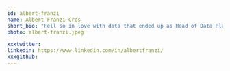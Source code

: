 ```yaml
---
id: albert-franzi
name: Albert Franzi Cros
short_bio: "Fell so in love with data that ended up as Head of Data Platform at Typeform.<br/><br/>I believe in a world where distributed organizations can work together to build common and reusable tools to empower their users and projects.<br/><br/>My main goal is to empower people, teams, and companies with the right data so we can make informed and data-driven decisions by having a clear understanding of each involved function and role.<br/><br/>In addition of having a secret plan to conquer the world with data, insights, and penguins."
photo: albert-franzi.jpeg

xxxtwitter: 
linkedin: https://www.linkedin.com/in/albertfranzi/
xxxgithub: 
---
```

